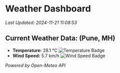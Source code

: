 
# Weather Dashboard

_Last Updated: 2024-11-21 11:08:53_

## Current Weather Data: (Pune, MH)
- **Temperature:** 28.1 °C ![Temperature Badge](https://img.shields.io/badge/Temperature-Medium%20Temp-green)
- **Wind Speed:** 5.7 km/h ![Wind Speed Badge](https://img.shields.io/badge/Wind%20Speed-Low%20Wind-blue)

*Powered by Open-Meteo API*
